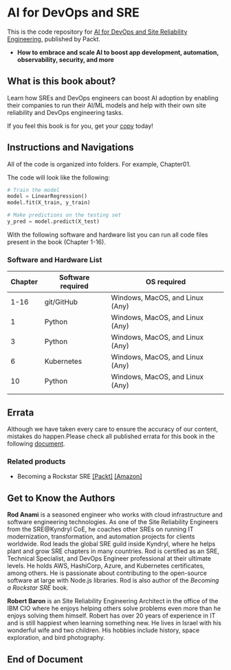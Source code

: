 # AI for DevOps and SRE

This is the code repository for [AI for DevOps and Site Reliability Engineering](TBD), published by Packt.

* **How to embrace and scale AI to boost app development, automation, observability, security, and more**

## What is this book about?

Learn how SREs and DevOps engineers can boost AI adoption by enabling their companies to run their AI/ML models and help with their own site reliability and DevOps engineering tasks.

If you feel this book is for you, get your [copy](TBD) today!

## Instructions and Navigations

All of the code is organized into folders. For example, Chapter01.

The code will look like the following:

```python
# Train the model
model = LinearRegression()
model.fit(X_train, y_train)

# Make predictions on the testing set
y_pred = model.predict(X_test)
```

With the following software and hardware list you can run all code files present in the book (Chapter 1-16).

### Software and Hardware List

| Chapter | Software required | OS required |
| -------- | ------------------------------------ | ----------------------------------- |
| 1-16 | git/GitHub | Windows, MacOS, and Linux (Any) |
| 1 | Python | Windows, MacOS, and Linux (Any) |
| 3 | Python | Windows, MacOS, and Linux (Any) |
| 6 | Kubernetes | Windows, MacOS, and Linux (Any) |
| 10 | Python | Windows, MacOS, and Linux (Any) |
| | | |

## Errata

Although we have taken every care to ensure the accuracy of our content, mistakes do happen.Please check all published errata for this book in the following [document](ERRATA.md).

### Related products

* Becoming a Rockstar SRE [[Packt]](https://www.packtpub.com/product/becoming-a-rockstar-sre/9781803239224) [[Amazon]](https://packt.link/H0G2R)

## Get to Know the Authors

**Rod Anami**
is a seasoned engineer who works with cloud infrastructure and software engineering technologies. As one of the Site Reliability Engineers from the SRE@Kyndryl CoE, he coaches other SREs on running IT modernization, transformation, and automation projects for clients worldwide. Rod leads the global SRE guild inside Kyndryl, where he helps plant and grow SRE chapters in many countries. Rod is certified as an SRE, Technical Specialist, and DevOps Engineer professional at their ultimate levels. He holds AWS, HashiCorp, Azure, and Kubernetes certificates, among others. He is passionate about contributing to the open-source software at large with Node.js libraries. Rod is also author of the *Becoming a Rockstar SRE* book.

**Robert Baron**
is an Site Reliability Engineering Architect in the office of the IBM CIO where he enjoys helping others solve problems even more than he enjoys solving them himself. Robert has over 20 years of experience in IT and is still happiest when learning something new. He lives in Israel with his wonderful wife and two children. His hobbies include history, space exploration, and bird photography.

## End of Document
